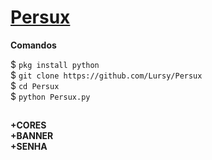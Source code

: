 # [Persux](https://www.youtube.com/channel/UCwmkiKIZHL1wscYHfIINZKw)
**Comandos**  

 $ ```pkg install python```  
 $ ```git clone https://github.com/Lursy/Persux```  
 $ ```cd Persux```  
 $ ```python Persux.py```  
##
**+CORES**  
**+BANNER**  
**+SENHA**  
